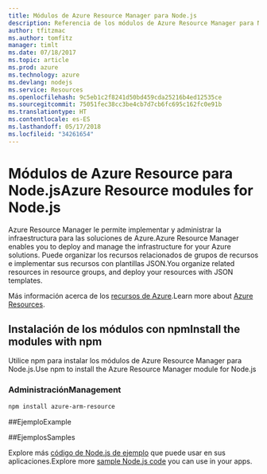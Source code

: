 ```yaml
---
title: Módulos de Azure Resource Manager para Node.js
description: Referencia de los módulos de Azure Resource Manager para Node.js
author: tfitzmac
ms.author: tomfitz
manager: timlt
ms.date: 07/18/2017
ms.topic: article
ms.prod: azure
ms.technology: azure
ms.devlang: nodejs
ms.service: Resources
ms.openlocfilehash: 9c5eb1c2f8241d50bd459cda25216b4ed12535ce
ms.sourcegitcommit: 75051fec38cc3be4cb7d7cb6fc695c162fc0e91b
ms.translationtype: HT
ms.contentlocale: es-ES
ms.lasthandoff: 05/17/2018
ms.locfileid: "34261654"
---
```

# <a name="azure-resource-modules-for-nodejs"></a><span data-ttu-id="a756d-103">Módulos de Azure Resource para Node.js</span><span class="sxs-lookup"><span data-stu-id="a756d-103">Azure Resource modules for Node.js</span></span>

<span data-ttu-id="a756d-104">Azure Resource Manager le permite implementar y administrar la infraestructura para las soluciones de Azure.</span><span class="sxs-lookup"><span data-stu-id="a756d-104">Azure Resource Manager enables you to deploy and manage the infrastructure for your Azure solutions.</span></span> <span data-ttu-id="a756d-105">Puede organizar los recursos relacionados de grupos de recursos e implementar sus recursos con plantillas JSON.</span><span class="sxs-lookup"><span data-stu-id="a756d-105">You organize related resources in resource groups, and deploy your resources with JSON templates.</span></span>

<span data-ttu-id="a756d-106">Más información acerca de los [recursos de Azure](https://docs.microsoft.com/azure/azure-resource-manager/).</span><span class="sxs-lookup"><span data-stu-id="a756d-106">Learn more about [Azure Resources](https://docs.microsoft.com/azure/azure-resource-manager/).</span></span>

## <a name="install-the-modules-with-npm"></a><span data-ttu-id="a756d-107">Instalación de los módulos con npm</span><span class="sxs-lookup"><span data-stu-id="a756d-107">Install the modules with npm</span></span>

<span data-ttu-id="a756d-108">Utilice npm para instalar los módulos de Azure Resource Manager para Node.js.</span><span class="sxs-lookup"><span data-stu-id="a756d-108">Use npm to install the Azure Resource Manager module for Node.js</span></span>

### <a name="management"></a><span data-ttu-id="a756d-109">Administración</span><span class="sxs-lookup"><span data-stu-id="a756d-109">Management</span></span>

```bash
npm install azure-arm-resource
```

##<a name="example"></a><span data-ttu-id="a756d-110">Ejemplo</span><span class="sxs-lookup"><span data-stu-id="a756d-110">Example</span></span>

##<a name="samples"></a><span data-ttu-id="a756d-111">Ejemplos</span><span class="sxs-lookup"><span data-stu-id="a756d-111">Samples</span></span>

<span data-ttu-id="a756d-112">Explore más [código de Node.js de ejemplo](https://azure.microsoft.com/resources/samples/?platform=nodejs) que puede usar en sus aplicaciones.</span><span class="sxs-lookup"><span data-stu-id="a756d-112">Explore more [sample Node.js code](https://azure.microsoft.com/resources/samples/?platform=nodejs) you can use in your apps.</span></span>